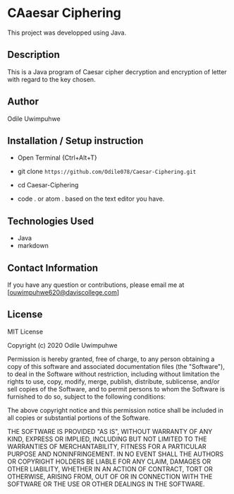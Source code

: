 # CAaesar Ciphering

This project was developped using Java.

## Description

This is a Java program of Caesar cipher decryption and encryption of letter with regard to the key chosen.
## Author
 Odile Uwimpuhwe


## Installation / Setup instruction
* Open Terminal {Ctrl+Alt+T}

* git clone ```https://github.com/Odile078/Caesar-Ciphering.git```

* cd Caesar-Ciphering

* code . or atom . based on the text editor you have.

## Technologies Used

* Java
* markdown


## Contact Information 

If you have any question or contributions, please email me at [ouwimpuhwe620@daviscollege.com]

## License

MIT License

Copyright (c) 2020 Odile Uwimpuhwe

Permission is hereby granted, free of charge, to any person obtaining a copy
of this software and associated documentation files (the "Software"), to deal
in the Software without restriction, including without limitation the rights
to use, copy, modify, merge, publish, distribute, sublicense, and/or sell
copies of the Software, and to permit persons to whom the Software is
furnished to do so, subject to the following conditions:

The above copyright notice and this permission notice shall be included in all
copies or substantial portions of the Software.

THE SOFTWARE IS PROVIDED "AS IS", WITHOUT WARRANTY OF ANY KIND, EXPRESS OR
IMPLIED, INCLUDING BUT NOT LIMITED TO THE WARRANTIES OF MERCHANTABILITY,
FITNESS FOR A PARTICULAR PURPOSE AND NONINFRINGEMENT. IN NO EVENT SHALL THE
AUTHORS OR COPYRIGHT HOLDERS BE LIABLE FOR ANY CLAIM, DAMAGES OR OTHER
LIABILITY, WHETHER IN AN ACTION OF CONTRACT, TORT OR OTHERWISE, ARISING FROM,
OUT OF OR IN CONNECTION WITH THE SOFTWARE OR THE USE OR OTHER DEALINGS IN THE
SOFTWARE.
